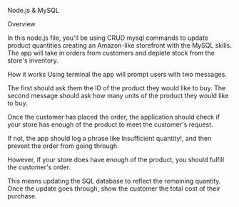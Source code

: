 Node.js & MySQL


Overview

In this node.js file, you'll be using CRUD mysql commands to update product quantities creating an Amazon-like storefront with the MySQL skills. The app will take in orders from customers and deplete stock from the store's inventory. 

How it works
Using terminal the app will prompt users with two messages.

The first should ask them the ID of the product they would like to buy.
The second message should ask how many units of the product they would like to buy.

Once the customer has placed the order, the application should check if your store has enough of the product to meet the customer's request.

If not, the app should log a phrase like Insufficient quantity!, and then prevent the order from going through.

However, if your store does have enough of the product, you should fulfill the customer's order.

This means updating the SQL database to reflect the remaining quantity.
Once the update goes through, show the customer the total cost of their purchase.
